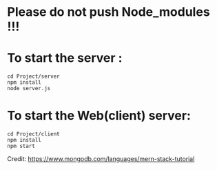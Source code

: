 # Please do not push Node_modules !!!


# To start the server :

```
cd Project/server
npm install 
node server.js
```

# To start the Web(client) server:
```
cd Project/client
npm install
npm start
```



Credit: https://www.mongodb.com/languages/mern-stack-tutorial